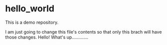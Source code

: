 # hello_world
This is a demo repository.


I am just going to change this file's contents so that only this brach will have those changes.
Hello! What's up.............
